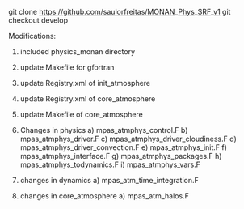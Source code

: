 git clone https://github.com/saulorfreitas/MONAN_Phys_SRF_v1
git checkout develop



Modifications:
1) included physics_monan directory


2) update Makefile for gfortran
3) update Registry.xml of init_atmosphere
4) update Registry.xml of core_atmosphere
5) update Makefile of core_atmosphere


6) Changes in physics
  a) mpas_atmphys_control.F
  b) mpas_atmphys_driver.F
  c) mpas_atmphys_driver_cloudiness.F
  d) mpas_atmphys_driver_convection.F
  e) mpas_atmphys_init.F
  f) mpas_atmphys_interface.F
  g) mpas_atmphys_packages.F
  h) mpas_atmphys_todynamics.F
  i) mpas_atmphys_vars.F

7) changes in dynamics
  a) mpas_atm_time_integration.F

8) changes in core_atmosphere
  a) mpas_atm_halos.F

